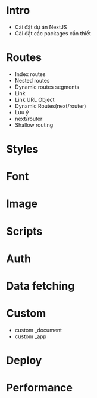 # Intro

- Cài đặt dự án NextJS
- Cài đặt các packages cần thiết

# Routes

- Index routes
- Nested routes
- Dynamic routes segments
- Link
- Link URL Object
- Dynamic Routes(next/router)
- Lưu ý
- next/router
- Shallow routing

# Styles

# Font

# Image

# Scripts

# Auth

# Data fetching

# Custom

- custom \_document
- custom \_app

# Deploy

# Performance
